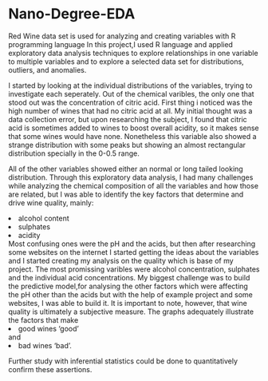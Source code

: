  
# Nano-Degree-EDA
Red Wine data set is used for analyzing and creating variables with R programming language
In this project,I used R language and applied exploratory data analysis techniques to explore 
relationships in one variable to multiple variables and to explore a selected data set for distributions, outliers, and anomalies.


I started by looking at the individual distributions of the variables, trying to investigate each seperately.
Out of the chemical varibles, the only one that stood out was the concentration of citric acid.
First thing i noticed was the high number of wines that had no citric acid at all. 
My initial thought was a data collection error, but upon researching the subject, I found that citric acid is sometimes
added to wines to boost overall acidity, so it makes sense that some wines would have none. Nonetheless this variable also showed 
a strange distribution with some peaks but showing an almost rectangular distribution specially in the 0-0.5 range. 


All of the other variables showed either an normal or long tailed looking distribution. Through this exploratory data analysis,
I had many challenges while analyzing the chemical composition of all the variables and how those are related, but I was able to
identify the key factors that determine and drive wine quality, mainly:<li> alcohol content</li> <li> sulphates</li> <li> acidity</li>
Most confusing ones were the pH and the acids, but then after researching some websites on the internet I started 
getting the ideas about the variables and I started creating my analysis on the quality which is base of my project. 
The most promissing varibles were alcohol concentration, sulphates and the individual acid concentrations. My biggest challenge
was to build the predictive model,for analysing the other factors which were affecting the pH other than the acids but with the help 
of example project and some websites, I was able to build it. It is important to note, however, that wine quality is 
ultimately a subjective measure. The graphs adequately illustrate the factors that make<li> good wines ‘good’</li> and<li> bad wines ‘bad’.</li>


Further study with inferential statistics could be done to quantitatively confirm these assertions.
